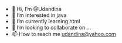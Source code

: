 - 👋 Hi, I’m @Udandina
- 👀 I’m interested in java
- 🌱 I’m currently learning html
- 💞️ I’m looking to collaborate on ...
- 📫 How to reach me udandina@yahoo.com 

<!---
Udandina/Udandina is a ✨ special ✨ repository because its `README.md` (this file) appears on your GitHub profile.
You can click the Preview link to take a look at your changes.
--->
